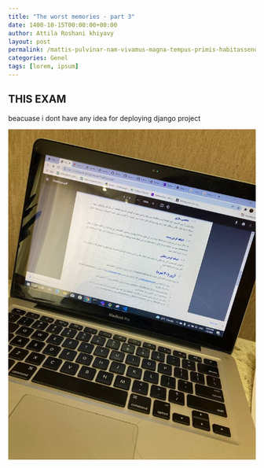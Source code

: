 ```yaml
---
title: "The worst memories - part 3"
date: 1400-10-15T00:00:00+00:00
author: Attila Roshani khiyavy
layout: post
permalink: /mattis-pulvinar-nam-vivamus-magna-tempus-primis-habitassenone/
categories: Genel
tags: [lorem, ipsum]
---
```

## THIS EXAM
beacuase i dont have any idea for deploying django project


![Exam](/assets/images/exam.jpg "Exam")